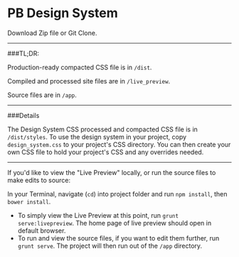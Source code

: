 PB Design System
================
Download Zip file or Git Clone.

---
###TL;DR:

Production-ready compacted CSS file is in `/dist`.

Compiled and processed site files are in `/live_preview`.

Source files are in `/app`.


---
###Details

The Design System CSS processed and compacted CSS file is in `/dist/styles`. To use the design system in your project, copy `design_system.css` to your project's CSS directory.  You can then create your own CSS file to hold your project's CSS and any overrides needed.

---

If you'd like to view the "Live Preview" locally, or run the source files to make edits to source:

In your Terminal, navigate (`cd`) into project folder and run `npm install`, then `bower install`.

- To simply view the Live Preview at this point, run `grunt serve:livepreview`. The home page of live preview should open in default browser.
- To run and view the source files, if you want to edit them further, run `grunt serve`.  The project will then run out of the `/app` directory.

